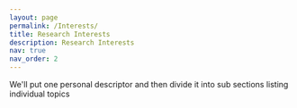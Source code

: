 ```yaml
---
layout: page
permalink: /Interests/
title: Research Interests
description: Research Interests
nav: true
nav_order: 2
---
```


We'll put one personal descriptor and then divide it into sub sections listing individual topics
